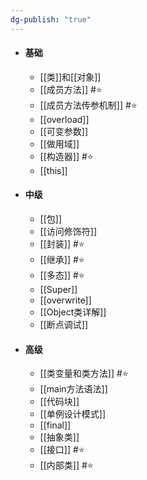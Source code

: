 ```yaml
---
dg-publish: "true"
---
```

- #### 基础
	- [[类]]和[[对象]]  
	- [[成员方法]] #⭐️ 
	- [[成员方法传参机制]] #⭐️ 
	- [[overload]] 
	- [[可变参数]] 
	- [[做用域]] 
	- [[构造器]] #⭐️ 
	- [[this]] 
- #### 中级
	- [[包]] 
	- [[访问修饰符]] 
	- [[封装]] #⭐️ 
	- [[继承]] #⭐️ 
	- [[多态]] #⭐️ 
	- [[Super]] 
	- [[overwrite]] 
	- [[Object类详解]] 
	- [[断点调试]] 
- #### 高级 
	- [[类变量和类方法]] #⭐️ 
	- [[main方法语法]] 
	- [[代码块]] 
	- [[单例设计模式]] 
	- [[final]] 
	- [[抽象类]] 
	- [[接口]] #⭐️ 
	- [[内部类]] #⭐️ 